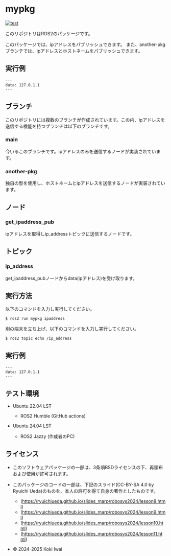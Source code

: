 # mypkg

[![test](https://github.com/ookami-koki/mypkg/actions/workflows/test.yml/badge.svg)](https://github.com/ookami-koki/mypkg/actions/workflows/test.yml)

このリポジトリはROS2のパッケージです。

このパッケージでは、ipアドレスをパブリッシュできます。
また、another-pkgブランチでは、ipアドレスとホストネームをパブリッシュできます。

## 実行例

```
---
data: 127.0.1.1
---

```

## ブランチ
このリポジトリには複数のブランチが作成されています。この内、ipアドレスを送信する機能を持つブランチは以下のブランチです。
### main
今いるこのブランチです。ipアドレスのみを送信するノードが実装されています。
### another-pkg
独自の型を使用し、ホストネームとipアドレスを送信するノードが実装されています。

## ノード
### get_ipaddress_pub

ipアドレスを取得しip_addressトピックに送信するノードです。

## トピック
### ip_address

get_ipaddress_pubノードからdata(ipアドレス)を受け取ります。


## 実行方法

以下のコマンドを入力し実行してください。

```
$ ros2 run mypkg ipaddress
```

別の端末を立ち上げ、以下のコマンドを入力し実行してください。

```
$ ros2 topic echo /ip_address
```

## 実行例

```
---
data: 127.0.1.1
---

```

## テスト環境
- Ubuntu 22.04 LST
    - ROS2 Humble (GitHub actions)

- Ubuntu 24.04 LST
    - ROS2 Jazzy (作成者のPC)
## ライセンス
- このソフトウェアパッケージの一部は、3条項BSDライセンスの下、再頒布および使用が許可されます。
- このパッケージのコードの一部は、下記のスライド(CC-BY-SA 4.0 by Ryuichi Ueda)のものを、本人の許可を得て自身の著作としたものです。
    - (https://ryuichiueda.github.io/slides_marp/robosys2024/lesson8.html)
    - (https://ryuichiueda.github.io/slides_marp/robosys2024/lesson9.html)
    - (https://ryuichiueda.github.io/slides_marp/robosys2024/lesson10.html)
    - (https://ryuichiueda.github.io/slides_marp/robosys2024/lesson11.html)

- © 2024-2025 Koki Iwai
